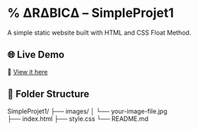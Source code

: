 # % ΔRΔBICΔ – SimpleProjet1

A simple static website built with HTML and CSS Float Method.

## 🌐 Live Demo
🔗 [View it here](https://rachel-thu.github.io/SimpleProjet1/)

## 📁 Folder Structure
SimpleProjet1/
├── images/
│   └── your-image-file.jpg    
├── index.html
├── style.css
└── README.md
